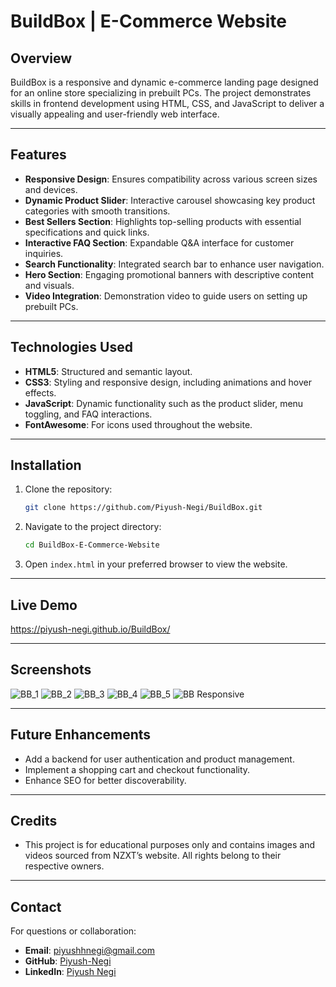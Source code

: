 # BuildBox | E-Commerce Website

## Overview  
BuildBox is a responsive and dynamic e-commerce landing page designed for an online store specializing in prebuilt PCs. The project demonstrates skills in frontend development using HTML, CSS, and JavaScript to deliver a visually appealing and user-friendly web interface.

---

## Features  
- **Responsive Design**: Ensures compatibility across various screen sizes and devices.  
- **Dynamic Product Slider**: Interactive carousel showcasing key product categories with smooth transitions.  
- **Best Sellers Section**: Highlights top-selling products with essential specifications and quick links.  
- **Interactive FAQ Section**: Expandable Q&A interface for customer inquiries.  
- **Search Functionality**: Integrated search bar to enhance user navigation.  
- **Hero Section**: Engaging promotional banners with descriptive content and visuals.  
- **Video Integration**: Demonstration video to guide users on setting up prebuilt PCs.  

---

## Technologies Used  
- **HTML5**: Structured and semantic layout.  
- **CSS3**: Styling and responsive design, including animations and hover effects.  
- **JavaScript**: Dynamic functionality such as the product slider, menu toggling, and FAQ interactions.  
- **FontAwesome**: For icons used throughout the website.  

---

## Installation  
1. Clone the repository:  
   ```bash
   git clone https://github.com/Piyush-Negi/BuildBox.git
   ```
2. Navigate to the project directory:  
   ```bash
   cd BuildBox-E-Commerce-Website
   ```
3. Open `index.html` in your preferred browser to view the website.

---

## Live Demo  
https://piyush-negi.github.io/BuildBox/

---

## Screenshots  
![BB_1](https://github.com/thearmanqureshi/BuildBox-E-Commerce-Website/blob/main/Images/BB-1.png?raw=true)
![BB_2](https://github.com/thearmanqureshi/BuildBox-E-Commerce-Website/blob/main/Images/BB-2.png?raw=true)
![BB_3](https://github.com/thearmanqureshi/BuildBox-E-Commerce-Website/blob/main/Images/BB-3.png?raw=true)
![BB_4](https://github.com/thearmanqureshi/BuildBox-E-Commerce-Website/blob/main/Images/BB-4.png?raw=true)
![BB_5](https://github.com/thearmanqureshi/BuildBox-E-Commerce-Website/blob/main/Images/?raw=true)
![BB Responsive](https://github.com/thearmanqureshi/BuildBox-E-Commerce-Website/blob/main/Images/BB-Resp.png?raw=true)

---

## Future Enhancements  
- Add a backend for user authentication and product management.  
- Implement a shopping cart and checkout functionality.  
- Enhance SEO for better discoverability.  

---

## Credits  
- This project is for educational purposes only and contains images and videos sourced from NZXT’s website. All rights belong to their respective owners.

---

## Contact  
For questions or collaboration:  
- **Email**: [piyushhnegi@gmail.com](mailto:piyushhnegi@gmail.com)  
- **GitHub**: [Piyush-Negi](https://github.com/Piyush-Negi)  
- **LinkedIn**: [Piyush Negi](https://www.linkedin.com/in/piyushh-negi/)  
